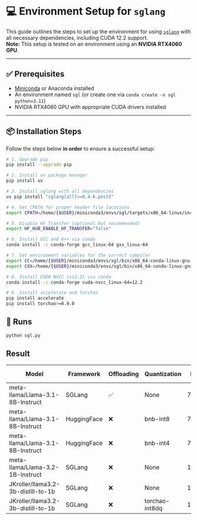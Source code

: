 # 💻 Environment Setup for `sglang`

This guide outlines the steps to set up the environment for using [`sglang`](https://github.com/sgl-project/sglang) with all necessary dependencies, including CUDA 12.2 support.  
**Note:** This setup is tested on an environment using an **NVIDIA RTX4060 GPU**.

---

## ✅ Prerequisites

- [Miniconda](https://docs.conda.io/en/latest/miniconda.html) or Anaconda installed
- An environment named `sgl` (or create one via `conda create -n sgl python=3.11`)
- NVIDIA RTX4060 GPU with appropriate CUDA drivers installed

---

## 📦 Installation Steps

Follow the steps below **in order** to ensure a successful setup:

```bash
# 1. Upgrade pip
pip install --upgrade pip

# 2. Install uv package manager
pip install uv

# 3. Install sglang with all dependencies
uv pip install "sglang[all]>=0.4.6.post5"

# 4. Set CPATH for proper header file locations
export CPATH=/home/{$USER}/miniconda3/envs/sgl/targets/x86_64-linux/include:$CPATH

# 5. Disable HF Transfer (optional but recommended)
export HF_HUB_ENABLE_HF_TRANSFER="false"

# 6. Install GCC and G++ via conda
conda install -c conda-forge gcc_linux-64 gxx_linux-64

# 7. Set environment variables for the correct compiler
export CC=/home/{$USER}/miniconda3/envs/sgl/bin/x86_64-conda-linux-gnu-gcc
export CXX=/home/{$USER}/miniconda3/envs/sgl/bin/x86_64-conda-linux-gnu-g++

# 8. Install CUDA NVCC (v12.2) via conda
conda install -c conda-forge cuda-nvcc_linux-64=12.2

# 9. Install accelerate and torchao
pip install accelerate
pip install torchao>=0.9.0

```

## 🚀 Runs
```bash
python sgl.py
```

## Result
| Model                              | Framework  | Offloading | Quantization   | PPL   | Tput (toks/s) | Speedup |
|-----------------------------------|------------|------------|----------------|-------|---------------|---------|
| meta-llama/Llama-3.1-8B-Instruct  | SGLang     | ✅         | None           | 7.21  | 1.23          | 1.00x   |
| meta-llama/Llama-3.1-8B-Instruct  | HuggingFace| ❌         | bnb-int8       | 7.29  | 3.90          | 3.17x   |
| meta-llama/Llama-3.1-8B-Instruct  | HuggingFace| ❌         | bnb-int4       | 7.62  | 21.34         | 17.35x  |
| meta-llama/Llama-3.2-1B-Instruct  | SGLang     | ❌         | None           | 13.16 | 74.89         | 60.89x  |
| JKroller/llama3.2-3b-distill-to-1b| SGLang     | ❌         | None           | 11.20 | 90.55         | 73.62x  |
| JKroller/llama3.2-3b-distill-to-1b| SGLang     | ❌         | torchao-int8dq | 11.33 | 125.23        | 101.00x |




